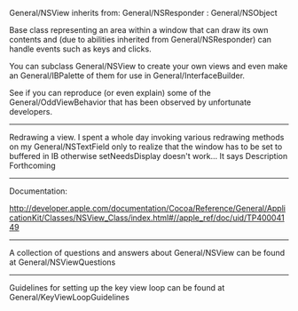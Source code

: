General/NSView inherits from: General/NSResponder : General/NSObject

Base class representing an area within a window that can draw its own contents and (due to abilities inherited from General/NSResponder) can handle events such as keys and clicks.

You can subclass General/NSView to create your own views and even make an General/IBPalette of them for use in General/InterfaceBuilder.

See if you can reproduce (or even explain) some of the General/OddViewBehavior that has been observed by unfortunate developers.

----

Redrawing a view. I spent a whole day invoking various redrawing methods on my General/NSTextField only to realize that the window has to be set to buffered in IB otherwise setNeedsDisplay doesn't work... It says Description Forthcoming

----

Documentation:

http://developer.apple.com/documentation/Cocoa/Reference/General/ApplicationKit/Classes/NSView_Class/index.html#//apple_ref/doc/uid/TP40004149

----

A collection of questions and answers about General/NSView can be found at General/NSViewQuestions

----

Guidelines for setting up the key view loop can be found at General/KeyViewLoopGuidelines